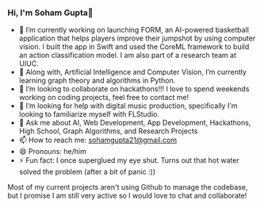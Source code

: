 ### Hi, I'm Soham Gupta👋

- 🔭 I’m currently working on launching FORM, an AI-powered basketball application that helps players improve their jumpshot by using computer vision. I built the app in Swift and used the CoreML framework to build an action classification model. I am also part of a research team at UIUC.
- 🌱 Along with, Artificial Intelligence and Computer Vision, I’m currently learning graph theory and algorithms in Python.
- 👯 I’m looking to collaborate on hackathons!!! I love to spend weekends working on coding projects, feel free to contact me!
- 🤔 I’m looking for help with digital music production, specifically I'm looking to familiarize myself with FLStudio.
- 💬 Ask me about AI, Web Development, App Development, Hackathons, High School, Graph Algorithms, and Research Projects
- 📫 How to reach me: sohamgupta21@gmail.com
- 😄 Pronouns: he/him
- ⚡ Fun fact: I once superglued my eye shut. Turns out that hot water solved the problem (after a bit of panic :))

Most of my current projects aren't using Github to manage the codebase, but I promise I am still very active so I would love to chat and collaborate!
